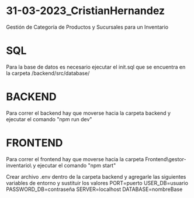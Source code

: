 # 31-03-2023_CristianHernandez
Gestión de Categoría de Productos y Sucursales para un Inventario

# SQL
Para la base de datos es necesario ejecutar el init.sql que se encuentra en la carpeta /backend/src/database/

# BACKEND
Para correr el backend hay que moverse hacia la carpeta backend y ejecutar el comando "npm run dev"

# FRONTEND
Para correr el frontend hay que moverse hacia la carpeta Frontend\gestor-inventario\ y ejecutar el comando "npm start"

Crear archivo .env dentro de la carpeta backend y agregarle las siguientes variables de entorno y sustituir los valores 
PORT=puerto
USER_DB=usuario
PASSWORD_DB=contraseña
SERVER=localhost
DATABASE=nombreBase
